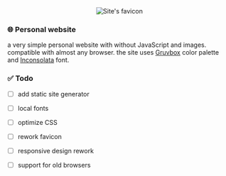 <div style="text-align: center"><img src="https://raw.githubusercontent.com/heyxsh/haidarz/master/assets/img/favicon.ico"  alt="Site's favicon" /></div>

### 🌐 Personal website

a very simple personal website with without JavaScript and images. compatible with almost any browser. the site uses [Gruvbox](https://github.com/morhetz/gruvbox) color palette and [Inconsolata](https://fonts.google.com/specimen/Inconsolata) font.

### ✅ Todo
- [ ] add static site generator
- [ ] local fonts
- [ ] optimize CSS
- [ ] rework favicon
- [ ] responsive design rework
- [ ] support for old browsers


